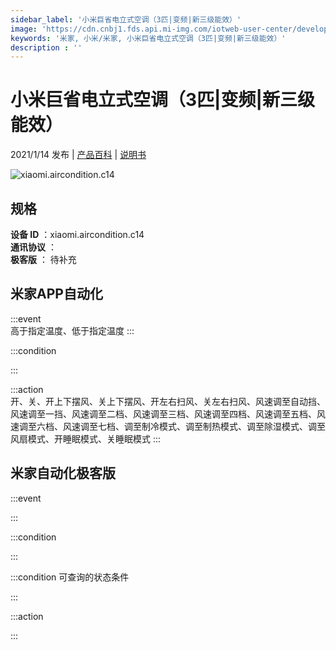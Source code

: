 ```yaml
---
sidebar_label: '小米巨省电立式空调（3匹|变频|新三级能效）'
image: 'https://cdn.cnbj1.fds.api.mi-img.com/iotweb-user-center/developer_16790478393201zJvud9Q.png?GalaxyAccessKeyId=AKVGLQWBOVIRQ3XLEW&Expires=9223372036854775807&Signature=PUxDZRwVzQZg7ql5lWT7KZVV6Hg='
keywords: '米家, 小米/米家, 小米巨省电立式空调（3匹|变频|新三级能效）'
description : ''
---
```

# 小米巨省电立式空调（3匹|变频|新三级能效）

2021/1/14 发布 | [产品百科](https://home.mi.com/webapp/content/baike/product/index.html?model=xiaomi.aircondition.c14/) | [说明书](https://home.mi.com/views/introduction.html?model=xiaomi.aircondition.c14&region=cn)

![xiaomi.aircondition.c14](https://cdn.cnbj1.fds.api.mi-img.com/iotweb-user-center/developer_16790478393201zJvud9Q.png?GalaxyAccessKeyId=AKVGLQWBOVIRQ3XLEW&Expires=9223372036854775807&Signature=PUxDZRwVzQZg7ql5lWT7KZVV6Hg=)

## 规格  
> 
**设备 ID** ：xiaomi.aircondition.c14  
**通讯协议** ：  
**极客版**  ： 待补充 


## 米家APP自动化  

:::event  
高于指定温度、低于指定温度
:::

:::condition  

:::

:::action   
开、关、开上下摆风、关上下摆风、开左右扫风、关左右扫风、风速调至自动挡、风速调至一挡、风速调至二档、风速调至三档、风速调至四档、风速调至五档、风速调至六档、风速调至七档、调至制冷模式、调至制热模式、调至除湿模式、调至风扇模式、开睡眠模式、关睡眠模式
:::

## 米家自动化极客版  

:::event  

:::

:::condition  

:::

:::condition 可查询的状态条件  

:::

:::action  

:::

        
